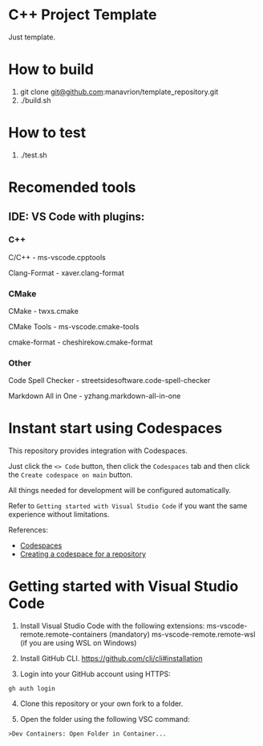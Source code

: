 # С++ Project Template
Just template.

# How to build

1. git clone git@github.com:manavrion/template_repository.git
2. ./build.sh

# How to test

1. ./test.sh

# Recomended tools

## IDE: VS Code with plugins:

### C++

C/C++ - ms-vscode.cpptools

Clang-Format - xaver.clang-format

### CMake

CMake - twxs.cmake

CMake Tools - ms-vscode.cmake-tools

cmake-format - cheshirekow.cmake-format

### Other

Code Spell Checker - streetsidesoftware.code-spell-checker

Markdown All in One - yzhang.markdown-all-in-one

# Instant start using Codespaces

This repository provides integration with Codespaces.

Just click the `<> Code` button, then click the `Codespaces` tab and then click the `Create codespace on main` button.

All things needed for development will be configured automatically.

Refer to `Getting started with Visual Studio Code` if you want the same experience without limitations.

References:
 - [Codespaces](https://github.com/features/codespaces)
 - [Creating a codespace for a repository](https://docs.github.com/en/codespaces/developing-in-codespaces/creating-a-codespace-for-a-repository#creating-a-codespace-for-a-repository)

# Getting started with Visual Studio Code

1. Install Visual Studio Code with the following extensions:
  ms-vscode-remote.remote-containers (mandatory)
  ms-vscode-remote.remote-wsl (if you are using WSL on Windows)

2. Install GitHub CLI.
  https://github.com/cli/cli#installation

3. Login into your GitHub account using HTTPS:
```
gh auth login
```

4. Clone this repository or your own fork to a folder.

5. Open the folder using the following VSC command:
```
>Dev Containers: Open Folder in Container...
```
